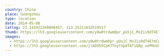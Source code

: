 ```yaml
---
country: China
place: Guangzhou
type: location
date: 2014-05-08
latlng: 23.141922249098457, 113.25211632519517
thumb: https://lh3.googleusercontent.com/y8w0trdwmDpr_pUsjC_MsZis9dT4E7mCnzbzA__P0Tj-0rQ-zr_I5jd_IZwAJ-UOklQ6LLN-SciQ6K_I0U-xxpXluhzxWdFY1B54Mo4lsqpD8sM-VDo4fA1kK6BtE7sDKnpu603hOA
images:
  - https://lh3.googleusercontent.com/y8w0trdwmDpr_pUsjC_MsZis9dT4E7mCnzbzA__P0Tj-0rQ-zr_I5jd_IZwAJ-UOklQ6LLN-SciQ6K_I0U-xxpXluhzxWdFY1B54Mo4lsqpD8sM-VDo4fA1kK6BtE7sDKnpu603hOA
  - https://lh3.googleusercontent.com/jl48Vh5CpK7TnytVp8fATiQ8p_xePMxUXuQN5UQitQm9DHOrsKsPAwwiVg--OlifmFZ2Ex7nemBP7GqpCT2WDbaPNUne9xanzWaut-d3Jlz5Gw0dwlA80NZmYwH08TlXlCI5Wx133w
---
```

